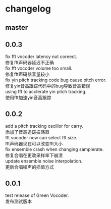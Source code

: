 
# changelog

## master

## 0.0.3

fix fft vocoder latency not coreect.  
修复fft声码器延迟不正确  
fix fft vocoder volume too small.  
修复fft声码器音量较小  
fix yin pitch tracking code bug cause pitch error.  
修复yin音高跟踪代码中的bug导致音高错误  
using fft to acclerate yin pitch tracking.  
使用fft加速yin音高跟踪  

## 0.0.2

add a pitch tracking oscillor for carry.  
添加了音高追踪振荡器  
fft vocoder now can select fft size.  
fft声码器现在可以改变fft大小  
fix ensemble crash when changing samplerate.  
修复合唱在更改采样率下崩溃  
update ensemble noise interpolation.  
更新合唱噪声的插值方式  

## 0.0.1

test release of Green Vocoder.  
发布测试版本  
